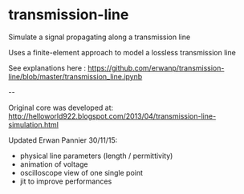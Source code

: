 # transmission-line
Simulate a signal propagating along a transmission line

Uses a finite-element approach to model a lossless transmission line

See explanations here : https://github.com/erwanp/transmission-line/blob/master/transmission_line.ipynb 



--

Original core was developed at:
http://helloworld922.blogspot.com/2013/04/transmission-line-simulation.html

Updated Erwan Pannier 30/11/15:
- physical line parameters (length / permittivity)
- animation of voltage
- oscilloscope view of one single point
- jit to improve performances
